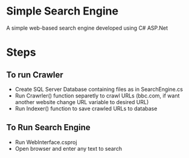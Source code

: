 # Simple Search Engine
A simple web-based search engine developed using C# ASP.Net
# Steps
## To run Crawler
- Create SQL Server Database containing files as in SearchEngine.cs
- Run Crawrler() function separetly to crawl URLs (bbc.com, if want another website change URL variable to desired URL)
- Run Indexer() function to save crawled URLs to database 
## To Run Search Engine
- Run WebInterface.csproj 
- Open browser and enter any text to search
